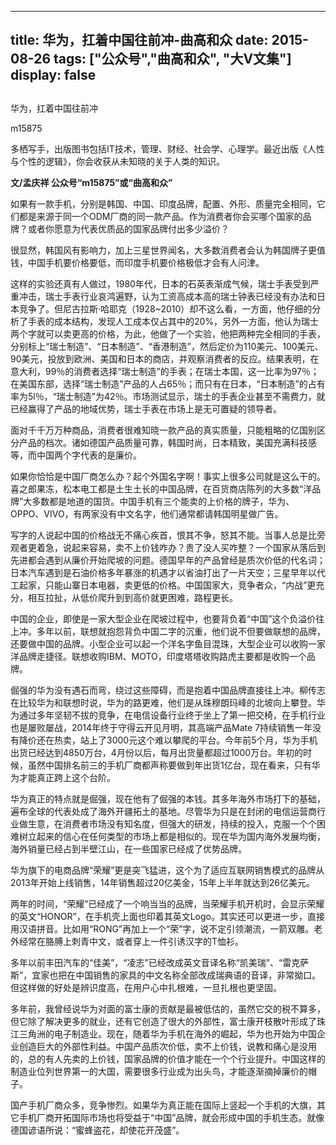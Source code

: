 
---
title:   华为，扛着中国往前冲-曲高和众
date: 2015-08-26
tags: ["公众号","曲高和众", "大V文集"]
display: false
---


## 



华为，扛着中国往前冲




m15875




多栖写手，出版图书包括IT技术，管理、财经、社会学、心理学。最近出版《人性与个性的逻辑》，你会收获从未知晓的关于人类的知识。


**文/孟庆祥 公众号“m15875”或“曲高和众”**



如果有一款手机，分别是韩国、中国、印度品牌，配置、外形、质量完全相同，它们都是来源于同一个ODM厂商的同一款产品。作为消费者你会买哪个国家的品牌？或者你愿意为代表优质品的国家品牌付出多少溢价？



很显然，韩国风有影响力，加上三星世界闻名，大多数消费者会认为韩国牌子更值钱，中国手机要价格要低，而印度手机要价格极低才会有人问津。



这样的实验还真有人做过，1980年代，日本的石英表渐成气候，瑞士手表受到严重冲击，瑞士手表行业哀鸿遍野，认为工资高成本高的瑞士钟表已经没有办法和日本竞争了。但尼古拉斯·哈耶克（1928~2010）却不这么看，一方面，他仔细的分析了手表的成本结构，发现人工成本仅占其中的20%，另外一方面，他认为瑞士两个字就可以卖更高的价格，为此，他做了一个实验，他把两种完全相同的手表，分别标上“瑞士制造”、“日本制造”、“香港制造”，然后定价为110美元、100美元、90美元，投放到欧洲、美国和日本的商店，并观察消费者的反应。结果表明，在意大利，99％的消费者选择“瑞士制造”的手表；在瑞士本国，这一比率为97％；在美国东部，选择“瑞士制造”产品的人占65％；而只有在日本，“日本制造”的占有率为5l％，“瑞士制造”为42％。市场测试显示，瑞士的手表企业甚至不需费力，就已经赢得了产品的地域优势，瑞士手表在市场上是无可置疑的领导者。



面对千千万万种商品，消费者很难知晓一款产品的真实质量，只能粗略的亿国别区分产品的档次。诸如德国产品质量可靠，韩国时尚，日本精致，美国充满科技感等，而中国两个字代表的是廉价。



如果你恰恰是中国厂商怎么办？起个外国名字啊！事实上很多公司就是这么干的。喜之郎果冻，松本电工都是土生土长的中国品牌，在百货商店陈列的大多数“洋品牌”大多数都是地道的国货。中国手机有三个能卖的上价格的牌子，华为、OPPO、VIVO，有两家没有中文名字，他们通常都请韩国明星做广告。



写字的人说起中国的价格战无不痛心疾首，恨其不争，怒其不能。当事人总是比旁观者更着急，说起来容易，卖不上价钱咋办？贵了没人买咋整？一个国家从落后到先进都会遇到从廉价开始爬坡的问题。德国早年的产品曾经是质次价低的代名词；日本汽车遇到是石油价格多年暴涨的机遇才以省油打出了一片天空；三星早年以代工起家，只能山寨日本电器，卖更低的价格。中国国家大，竞争者众，“内战”更充分，相互拉扯，从低价爬升到到高价就更困难，路程更长。



中国的企业，即使是一家大型企业在爬坡过程中，也要背负着“中国”这个负溢价往上冲。多年以前，联想就抱怨背负中国二字的沉重，他们说不但要做联想的品牌，还要做中国的品牌。小型企业可以起一个洋名字鱼目混珠，大型企业可以收购一家洋品牌走捷径。联想收购IBM、MOTO，印度塔塔收购路虎主要都是收购一个品牌。



倔强的华为没有遇石而弯，绕过这些障碍，而是抱着中国品牌直接往上冲。柳传志在比较华为和联想时说，华为的路更难，他们是从珠穆朗玛峰的北坡向上攀登。华为通过多年坚韧不拔的竞争，在电信设备行业终于坐上了第一把交椅，在手机行业也是屡败屡战，2014年终于守得云开见月明，其高端产品Mate 7持续销售一年没有降价还在热卖，站上了3000元这个难以攀爬的平台。今年前5个月，华为手机出货已经达到4850万台，4月份以后，每月出货量都超过1000万台。年初的时候，虽然中国排名前三的手机厂商都声称要做到年出货1亿台，现在看来，只有华为才能真正跨上这个台阶。



华为真正的特点就是倔强，现在他有了倔强的本钱。其多年海外市场打下的基础，遍布全球的代表处成了海外开疆拓土的基地。尽管华为只是在封闭的电信运营商行业做生意，在消费者市场没有知名度，但强大的研发，持续的投入，克服一个个困难树立起来的信心在任何类型的市场上都是相似的。现在华为国内海外发展均衡，海外销量已经占到半壁江山，在一些国家已经成了优势品牌。



华为旗下的电商品牌“荣耀”更是突飞猛进，这个为了适应互联网销售模式的品牌从2013年开始上线销售，14年销售超过20亿美金，15年上半年就达到26亿美元。



两年的时间，“荣耀”已经成了一个响当当的品牌，当荣耀手机开机时，会显示荣耀的英文“HONOR”，在手机壳上面也印着其英文Logo。其实还可以更进一步，直接用汉语拼音。比如用“RONG”再加上一个“荣”字，说不定引领潮流，一箭双雕。老外经常在胳膊上刺青中文，或者穿上一件引诱汉字的T恤衫。



多年以前丰田汽车的“佳美”，“凌志”已经改成英文音译名称“凯美瑞”、“雷克萨斯”，宜家也把在中国销售的家具的中文名称全部改成瑞典语的音译，非常拗口。但这样做的好处是辨识度高，在用户心中扎根难，一旦扎根也更坚固。



多年前，我曾经说华为对面的富士康的贡献是最被低估的，虽然它交的税不算多，但它除了解决更多的就业，还有它创造了很大的外部性，富士康开枝散叶形成了珠江三角洲的电子制造业。现在，随着华为手机在海外的崛起，华为也开始为中国企业创造巨大的外部性利益。中国产品质次价低，卖不上价钱，说教和痛心是没用的，总的有人先卖的上价钱，国家品牌的价值才能在一个个行业提升。中国这样的制造业位列世界第一的大国，需要很多行业成为出头鸟，才能逐渐摘掉廉价的帽子。



国产手机厂商众多，竞争惨烈。如果华为真正能在国际上竖起一个手机的大旗，其它手机厂商开拓国际市场也将受益于“中国”品牌，就会形成中国的手机生态。就像德国谚语所说：“蜜蜂盗花，却使花开茂盛”。










